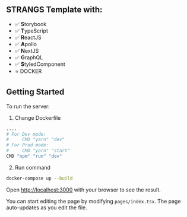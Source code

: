 ## STRANGS Template with:
- ✅ **S**torybook
- ✅ **T**ypeScript
- ✅ **R**eactJS
- ✅ **A**pollo
- ✅ **N**extJS
- ✅ **G**raphQL
- ✅ **S**tyledComponent
- ⭐️ DOCKER

## Getting Started

To run the server:

1. Change Dockerfile
```bash
....
# For Dev mode: 
#     CMD "yarn" "dev"
# For Prod mode: 
#     CMD "yarn" "start"
CMD "npm" "run" "dev"
```

2. Run command
```bash
docker-compose up --build
```


Open [http://localhost:3000](http://localhost:3000) with your browser to see the result.

You can start editing the page by modifying `pages/index.tsx`. The page auto-updates as you edit the file.
